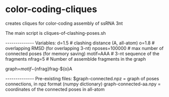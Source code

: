 # color-coding-cliques
creates cliques for color-coding assembly of ssRNA 3nt

The main script is cliques-of-clashing-poses.sh

-------------- Variables:
d=1.5         # clashing distance (A, all-atom)
o=1.8         # overlapping RMSD (for overlapping 3-nt)
nposes=100000 # max number of connected poses (for memory saving)
motif=AAA     # 3-nt sequence of the fragments
nfrag=5       # Number of assemblde fragments in the graph

graph=$motif-${nfrag}frag-${o}A

-------------- Pre-existing files:
$graph-connected.npz = graph of poses connections, in npz format (numpy dictionary) 
graph-connected-aa.npy = coordinates of the connected poses in all-atom


